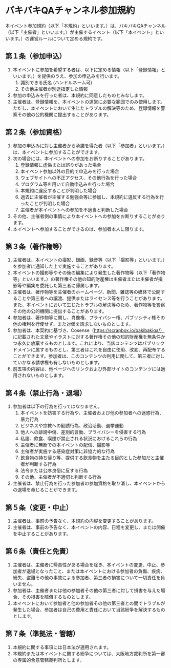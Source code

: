 # バキバキQAチャンネル参加規約

本イベント参加規約（以下「本規約」といいます。）は、バキバキQAチャンネル（以下「主催者」といいます。）が主催するイベント（以下「本イベント」といいます。）の運営ルールについて定める規約です。

## 第１条（参加申込）
1. 本イベントに参加を希望する者は、以下に定める情報（以下「登録情報」といいます。）を提供のうえ、参加の申込みを行います。
    1. 識別できる氏名 (ハンドルネーム可)
    2. その他主催者が別途指定した情報
2. 参加の申込みを行った者は、本規約に同意したものとみなします。
3. 主催者は、登録情報を、本イベントの運営に必要な範囲でのみ使用します。ただし、本イベントにおいて生じたトラブルの解決等のため、登録情報を警察その他の公的機関に提出することがあります。

## 第２条（参加資格）
1. 参加の申込みに対し主催者から承諾を得た者（以下「参加者」といいます。）は、本イベントに参加することができます。
2. 次の場合には、本イベントへの参加をお断りすることがあります。
    1. 登録情報に虚偽または誤りがあった場合
    2. 本イベント参加以外の目的で申込みを行った場合
    3. ウェブサイトへの不正アクセス、その他行為を行った場合
    4. プログラム等を用いて自動申込みを行った場合
    5. 本規約に違反することが判明した場合
    6. 過去に主催者が主催する勉強会等に参加し、本規約に違反する行為を行ったことが判明した場合
    7. 主催者が本イベントへの参加を不適当と判断した場合
3. その他、主催者側の事情により本イベントへの参加をお断りすることがあります。
4. 本イベントへ参加することができるのは、参加者本人に限ります。

## 第３条（著作権等）
1. 主催者は、本イベントの撮影、録画、録音等（以下「撮影等」といいます。）を参加者に通知した上で実施することがあります。
2. 本イベントの撮影等やその後の編集により発生した著作物等（以下「著作物等」といいます。）の著作権その他の知的財産権は主催者または主催者が撮影等や編集を委託した第三者に帰属します。
3. 主催者は、著作物等を主催者のホームページ、新聞、雑誌等の媒体で公開することや第三者への譲渡、提供またはライセンス等を行うことがあります。また、本イベントにおいて生じたトラブルの解決等のため、著作物等を警察その他の公的機関に提出することがあります。
4. 参加者は、著作物等に関し、肖像権、プライバシー権、パブリシティ権その他の権利を行使せず、また対価を請求しないものとします。
5. 参加者は、本契約に基づき、Cosense（https://scrapbox.io/bakibakiqa/） に記載された文章やイラストに対する著作権その他の知的財産権を無条件かつ永久に放棄するものとします。これにより、当該コンテンツはパブリックドメインに属するものとし、第三者はこれを自由に使用、改変、再配布することができます。参加者は、このコンテンツの利用に関して、第三者に対していかなる請求権も有しないものとします。
6. 前五項の内容は、他ページへのリンクおよび外部サイトのコンテンツには適用されないものとします。

## 第４条（禁止行為・退場）
1. 参加者は以下の行為を行ってはなりません。
    1. 本イベントを妨害する行為や、主催者および他の参加者への迷惑行為、暴力行為
    2. ビジネスや宗教への勧誘行為、政治活動、選挙運動
    3. 他人への誹謗中傷、差別的言動、プライバシーを侵害する行為
    4. 私語、飲食、喫煙が禁止される状況におけるこれらの行為
    5. 主催者に無断での本イベントの配信、撮影等
    6. 主催者が実施する感染症対策に非協力的な行為
    7. 飲食物の持ち帰り等、提供する飲食物を主たる目的とした参加だと主催者が判断する行為
    8. 法令または公序良俗に反する行為
    9. その他、主催者が不適切と判断する行為
2. 主催者は、禁止行為を行った参加者の参加資格を取り消し、本イベントからの退場を命じることができます。

## 第５条（変更・中止）
1. 主催者は、事前の予告なく、本規約の内容を変更することがあります。
2. 主催者は、事前の予告なく、本イベントの内容、日程を変更し、または開催を中止することがあります。

## 第６条（責任と免責）
1. 主催者は、主催者に帰責性がある場合を除き、本イベントの変更、中止、参加者が退場となったこと、または本イベントにおける参加者の負傷、疾病、紛失、盗難その他の事故による参加者、第三者の損害について一切責任を負いません。
2. 参加者は、主催者または他の参加者その他の第三者に対して損害を与えた場合、その損害を賠償するものとします。
3. 本イベントにおいて参加者と他の参加者その他の第三者との間でトラブルが発生した場合、参加者は自己の費用と責任において当該紛争を解決するものとします。

## 第７条（準拠法・管轄）
1. 本規約に関する事項には日本法が適用されます。
2. 本規約または本イベントに関する紛争については、大阪地方裁判所を第一審の専属的合意管轄裁判所とします。